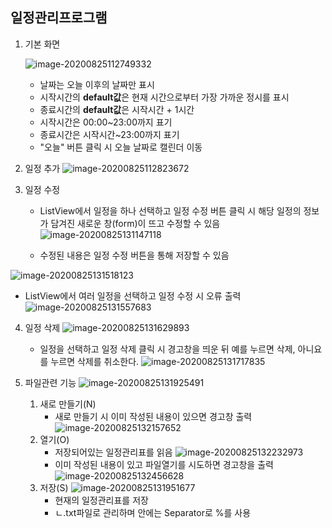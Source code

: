 ## 일정관리프로그램

1. 기본 화면

   ![image-20200825112749332](C:\Users\hancom\Desktop\Git\hancomFamily\C#miniproject\hyeonho\설명서이미지\image-20200825112749332.png)

   - 날짜는 오늘 이후의 날짜만 표시
   - 시작시간의 **default값**은 현재 시간으로부터 가장 가까운 정시를 표시
   - 종료시간의 **default값**은 시작시간 + 1시간
   - 시작시간은 00:00~23:00까지 표기
   - 종료시간은 시작시간~23:00까지 표기
   - "오늘" 버튼 클릭 시 오늘 날짜로 캘린더 이동

2. 일정 추가
   ![image-20200825112823672](C:\Users\hancom\Desktop\Git\hancomFamily\C#miniproject\hyeonho\설명서이미지\image-20200825112823672.png)

3. 일정 수정

   * ListView에서 일정을 하나 선택하고 일정 수정 버튼 클릭 시 해당 일정의 정보가 담겨진 새로운 창(form)이 뜨고 수정할 수 있음
     ![image-20200825131147118](C:\Users\hancom\Desktop\Git\hancomFamily\C#miniproject\hyeonho\설명서이미지\image-20200825131147118.png)

   * 수정된 내용은 일정 수정 버튼을 통해 저장할 수 있음
     
![image-20200825131518123](C:\Users\hancom\Desktop\Git\hancomFamily\C#miniproject\hyeonho\설명서이미지\image-20200825131518123.png)
     
* ListView에서 여러 일정을 선택하고 일정 수정 시 오류 출력
     ![image-20200825131557683](C:\Users\hancom\Desktop\Git\hancomFamily\C#miniproject\hyeonho\설명서이미지\image-20200825131557683.png)
   
4. 일정 삭제
   ![image-20200825131629893](C:\Users\hancom\Desktop\Git\hancomFamily\C#miniproject\hyeonho\설명서이미지\image-20200825131629893.png)

   * 일정을 선택하고 일정 삭제 클릭 시 경고창을 띄운 뒤 예를 누르면 삭제, 아니요를 누르면 삭제를 취소한다.
     ![image-20200825131717835](C:\Users\hancom\Desktop\Git\hancomFamily\C#miniproject\hyeonho\설명서이미지\image-20200825131717835.png)

5. 파일관련 기능
   ![image-20200825131925491](C:\Users\hancom\Desktop\Git\hancomFamily\C#miniproject\hyeonho\설명서이미지\image-20200825131925491.png)

   1. 새로 만들기(N)
      * 새로 만들기 시 이미 작성된 내용이 있으면 경고창 출력
        ![image-20200825132157652](C:\Users\hancom\Desktop\Git\hancomFamily\C#miniproject\hyeonho\설명서이미지\image-20200825132157652.png)
   2. 열기(O)
      * 저장되어있는 일정관리표를 읽음
        ![image-20200825132232973](C:\Users\hancom\Desktop\Git\hancomFamily\C#miniproject\hyeonho\설명서이미지\image-20200825132232973.png)
      * 이미 작성된 내용이 있고 파일열기를 시도하면 경고창을 출력
        ![image-20200825132456628](C:\Users\hancom\Desktop\Git\hancomFamily\C#miniproject\hyeonho\설명서이미지\image-20200825132456628.png)
   3. 저장(S)
      ![image-20200825131951677](C:\Users\hancom\Desktop\Git\hancomFamily\C#miniproject\hyeonho\설명서이미지\image-20200825131951677.png)
      * 현재의 일정관리표를 저장
      * ㄴ.txt파일로 관리하며 안에는 Separator로 %를 사용